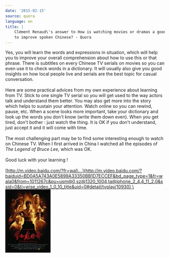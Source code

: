 ```yaml
---
date: '2015-02-15'
source: quora
language: en
title: |
    Clément Renaud\'s answer to How is watching movies or dramas a good way
    to improve spoken Chinese? - Quora
---
```


Yes, you will learn the words and expressions in situation, which will
help you to improve your overall comprehension about how to use this or
that phrase. There is subtitles on every Chinese TV serials on movies so
you can even use it to check words in a dictionary. It will usually also
give you good insights on how local people live and serials are the best
topic for casual conversation.\
\
Here are some practical advices from my own experience about learning
from TV. Stick to one single TV serial so you will get used to the way
actors talk and understand them better. You may also get more into the
story which helps to sustain your attention. Watch online so you can
rewind, pause, etc. When a scene looks more important, take your
dictionary and look up the words you don\'t know (write them down even).
When you get tired, don\'t bother : just watch the thing. It is OK if
you don\'t understand, just accept it and it will come with time.\
\
The most challenging part may be to find some interesting enough to
watch on Chinese TV. When I first arrived in China I watched all the
episodes of  *The Legend of Bruce Lee,* which was OK.\
\
Good luck with your learning !\
\
[http://m.video.baidu.com/?fr=wal\...](http://m.video.baidu.com/?baiduid=BD0A5A743A0E5899A33350BB1D7ECCEF&bd_page_type=1&fr=wala0&from=1011267c&pu=usm@0,sz@1320_1004,ta@iphone_2_4.4_11_2.0&ssid=0&tj=wise_video_1_0_10_title&uid=0#detail/tvplay/10930) \
\
![](./img/main-qimg-b8d1201198f0e37a0de257e80b382a60-c.png)​\
​\
​
